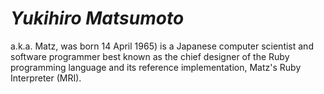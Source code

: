 # *Yukihiro Matsumoto* 
a.k.a. Matz, was born 14 April 1965) is a Japanese computer scientist and software programmer best known as the chief designer of the Ruby programming language and its reference implementation, Matz's Ruby Interpreter (MRI). 
